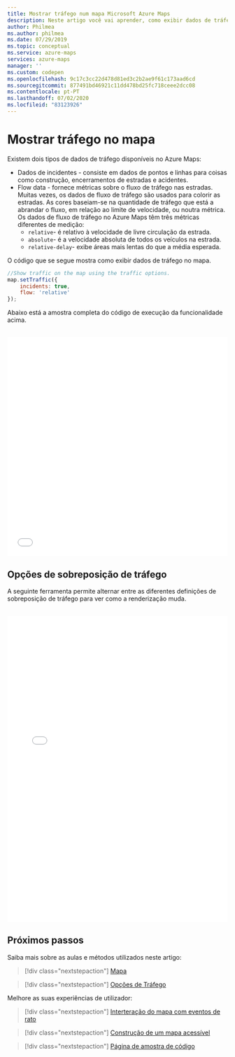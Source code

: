 ```yaml
---
title: Mostrar tráfego num mapa Microsoft Azure Maps
description: Neste artigo você vai aprender, como exibir dados de tráfego em um mapa usando o Microsoft Azure Maps Web SDK.
author: Philmea
ms.author: philmea
ms.date: 07/29/2019
ms.topic: conceptual
ms.service: azure-maps
services: azure-maps
manager: ''
ms.custom: codepen
ms.openlocfilehash: 9c17c3cc22d478d81ed3c2b2ae9f61c173aad6cd
ms.sourcegitcommit: 877491bd46921c11dd478bd25fc718ceee2dcc08
ms.contentlocale: pt-PT
ms.lasthandoff: 07/02/2020
ms.locfileid: "83123926"
---
```

# <a name="show-traffic-on-the-map"></a>Mostrar tráfego no mapa

Existem dois tipos de dados de tráfego disponíveis no Azure Maps:

- Dados de incidentes - consiste em dados de pontos e linhas para coisas como construção, encerramentos de estradas e acidentes.
- Flow data - fornece métricas sobre o fluxo de tráfego nas estradas. Muitas vezes, os dados de fluxo de tráfego são usados para colorir as estradas. As cores baseiam-se na quantidade de tráfego que está a abrandar o fluxo, em relação ao limite de velocidade, ou noutra métrica. Os dados de fluxo de tráfego no Azure Maps têm três métricas diferentes de medição:
    - `relative`- é relativo à velocidade de livre circulação da estrada.
    - `absolute`- é a velocidade absoluta de todos os veículos na estrada.
    - `relative-delay`- exibe áreas mais lentas do que a média esperada.

O código que se segue mostra como exibir dados de tráfego no mapa.

```javascript
//Show traffic on the map using the traffic options.
map.setTraffic({
    incidents: true,
    flow: 'relative'
});
```

Abaixo está a amostra completa do código de execução da funcionalidade acima.

<br/>

<iframe height='500' scrolling='no' title='Mostrar tráfego em um mapa' src='//codepen.io/azuremaps/embed/WMLRPw/?height=500&theme-id=0&default-tab=js,result&embed-version=2&editable=true' frameborder='no' allowtransparency='true' allowfullscreen='true' style='width: 100%;'>Veja o tráfego do Pen <a href='https://codepen.io/azuremaps/pen/WMLRPw/'>Show num mapa</a> da Azure Maps <a href='https://codepen.io/azuremaps'>@azuremaps</a> () no <a href='https://codepen.io'>CodePen</a>.
</iframe>

## <a name="traffic-overlay-options"></a>Opções de sobreposição de tráfego

A seguinte ferramenta permite alternar entre as diferentes definições de sobreposição de tráfego para ver como a renderização muda. 

<br/>

<iframe height="700" style="width: 100%;" scrolling="no" title="Opções de sobreposição de tráfego" src="//codepen.io/azuremaps/embed/RwbPqRY/?height=700&theme-id=0&default-tab=result" frameborder="no" allowtransparency="true" allowfullscreen="true">
Consulte as <a href='https://codepen.io/azuremaps/pen/RwbPqRY/'>opções de sobreposição de tráfego de canetas</a> por Azure Maps ( <a href='https://codepen.io/azuremaps'>@azuremaps</a> ) no <a href='https://codepen.io'>CodePen</a>.
</iframe>

## <a name="next-steps"></a>Próximos passos

Saiba mais sobre as aulas e métodos utilizados neste artigo:

> [!div class="nextstepaction"]
> [Mapa](https://docs.microsoft.com/javascript/api/azure-maps-control/atlas.map)

> [!div class="nextstepaction"]
> [Opções de Tráfego](https://docs.microsoft.com/javascript/api/azure-maps-control/atlas.trafficoptions)

Melhore as suas experiências de utilizador:

> [!div class="nextstepaction"]
> [Interteração do mapa com eventos de rato](map-events.md)

> [!div class="nextstepaction"]
> [Construção de um mapa acessível](map-accessibility.md)

> [!div class="nextstepaction"]
> [Página de amostra de código](https://aka.ms/AzureMapsSamples)
